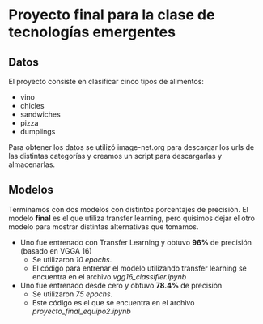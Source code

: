 # Proyecto final para la clase de tecnologías emergentes

## Datos

El proyecto consiste en clasificar cinco tipos de alimentos:
* vino
* chicles
* sandwiches
* pizza
* dumplings

Para obtener los datos se utilizó image-net.org para descargar los urls de las distintas categorías y creamos un script para descargarlas y almacenarlas.


## Modelos

Terminamos con dos modelos con distintos porcentajes de precisión.
El modelo **final** es el que utiliza transfer learning, pero quisimos dejar el otro modelo para mostrar distintas alternativas que tomamos.
* Uno fue entrenado con Transfer Learning y obtuvo **96%** de precisión (basado en VGGA 16)
  * Se utilizaron *10 epochs*.
  * El código para entrenar el modelo utilizando transfer learning se encuentra en el archivo *vgg16_classifier.ipynb*
* Uno fue entrenado desde cero y obtuvo **78.4%** de precisión
  * Se utilizaron *75 epochs*.
  * Este código es el que se encuentra en el archivo *proyecto_final_equipo2.ipynb*

